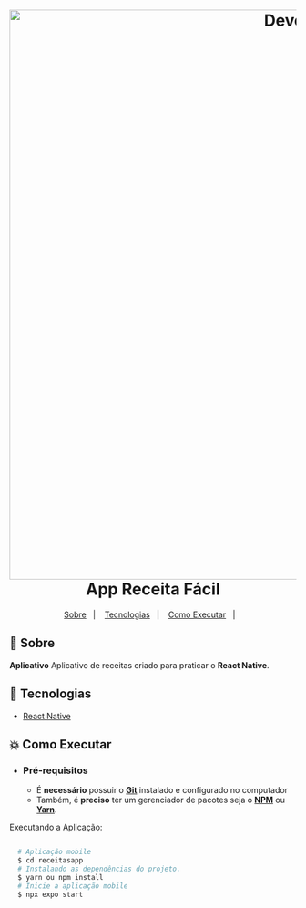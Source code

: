 
<h1 align="center">
    <img alt="Devcond" src="./receita_facil"  width="1000px" />
    <br>App Receita Fácil<br/>
</h1> 

<p align="center">
  <a href="#bookmark-sobre">Sobre</a>&nbsp;&nbsp;&nbsp;|&nbsp;&nbsp;&nbsp;
  <a href="#rocket-tecnologias">Tecnologias</a>&nbsp;&nbsp;&nbsp;|&nbsp;&nbsp;&nbsp;
  <a href="#boom-como-executar">Como Executar</a>&nbsp;&nbsp;&nbsp;|&nbsp;&nbsp;&nbsp;
</p>

## :bookmark: Sobre

**Aplicativo** Aplicativo de receitas criado para praticar o **React Native**.
  


## :rocket: Tecnologias
-  [React Native](http://facebook.github.io/react-native/)

## :boom: Como Executar

- ### **Pré-requisitos**

  - É **necessário** possuir o **[Git](https://git-scm.com/)** instalado e configurado no computador
  - Também, é **preciso** ter um gerenciador de pacotes seja o **[NPM](https://www.npmjs.com/)** ou **[Yarn](https://yarnpkg.com/)**.

Executando a Aplicação:


```sh

  # Aplicação mobile
  $ cd receitasapp
  # Instalando as dependências do projeto.
  $ yarn ou npm install
  # Inicie a aplicação mobile
  $ npx expo start
```
